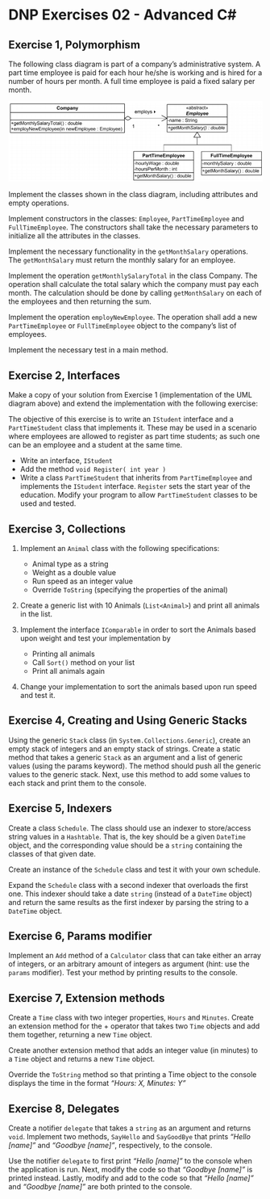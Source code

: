 # DNP Exercises 02 - Advanced C#

## Exercise 1, Polymorphism
The following class diagram is part of a company’s administrative system.
A part time employee is paid for each hour he/she is working and is hired for a number of hours per month. A full time employee is paid a fixed salary per month.

![alt](./class_diagram.png)

Implement the classes shown in the class diagram, including attributes and empty operations.

Implement constructors in the classes: `Employee`, `PartTimeEmployee` and `FullTimeEmployee`. The constructors shall take the necessary parameters to initialize all the attributes in the classes.

Implement the necessary functionality in the `getMonthSalary` operations. The `getMonthSalary` must return the monthly salary for an employee.

Implement the operation `getMonthlySalaryTotal` in the class Company. The operation shall calculate the total salary which the company must pay each month. The calculation should be done by calling `getMonthSalary` on each of the employees and then returning the sum.

Implement the operation `employNewEmployee`. The operation shall add a new `PartTimeEmployee` or `FullTimeEmployee` object to the company’s list of employees.

Implement the necessary test in a main method.


## Exercise 2, Interfaces
Make a copy of your solution from Exercise 1 (implementation of the UML diagram above) and extend the implementation with the following exercise:

The objective of this exercise is to write an `IStudent` interface and a `PartTimeStudent` class that implements it. These may be used in a scenario where employees are allowed to register as part time students; as such one can be an employee and a student at the same time.

- Write an interface, `IStudent`
- Add the method `void Register( int year )`
- Write a class `PartTimeStudent` that inherits from `PartTimeEmployee` and implements the `IStudent` interface. `Register` sets the start year of the education.
Modify your program to allow `PartTimeStudent` classes to be used and tested.


## Exercise 3, Collections
1. Implement an `Animal` class with the following specifications:
    - Animal type as a string
    - Weight as a double value
    - Run speed as an integer value
    - Override `ToString` (specifying the properties of the animal)

1. Create a generic list with 10 Animals (`List<Animal>`) and print all animals in the list.

1. Implement the interface `IComparable` in order to sort the Animals based upon weight and test your implementation by
    - Printing all animals
    - Call `Sort()` method on your list
    - Print all animals again

1. Change your implementation to sort the animals based upon run speed and test it.


## Exercise 4, Creating and Using Generic Stacks
Using the generic `Stack` class (in `System.Collections.Generic`), create an empty stack of integers and an empty stack of strings. Create a static method that takes a generic `Stack` as an argument and a list of generic values (using the params keyword). The method should push all the generic values to the generic stack. Next, use this method to add some values to each stack and print them to the console.


## Exercise 5, Indexers
Create a class `Schedule`. The class should use an indexer to store/access string values in a `Hashtable`. That is, the key should be a given `DateTime` object, and the corresponding value should be a `string` containing the classes of that given date.

Create an instance of the `Schedule` class and test it with your own schedule.

Expand the `Schedule` class with a second indexer that overloads the first one. This indexer should take a date `string` (instead of a `DateTime` object) and return the same results as the first indexer by parsing the string to a `DateTime` object.


## Exercise 6, Params modifier
Implement an `Add` method of a `Calculator` class that can take either an array of integers, or an arbitrary amount of integers as argument (hint: use the `params` modifier). Test your method by printing results to the console.


## Exercise 7, Extension methods
Create a `Time` class with two integer properties, `Hours` and `Minutes`. Create an extension method for the + operator that takes two `Time` objects and add them together, returning a new `Time` object. 

Create another extension method that adds an integer value (in minutes) to a `Time` object and returns a new `Time` object.

Override the `ToString` method so that printing a Time object to the console displays the time in the format *“Hours: X, Minutes: Y”*

## Exercise 8, Delegates
Create a notifier `delegate` that takes a `string` as an argument and returns `void`. Implement two methods, `SayHello` and `SayGoodBye` that prints *“Hello [name]”* and *“Goodbye [name]”*, respectively, to the console. 

Use the notifier `delegate` to first print *“Hello [name]”* to the console when the application is run. Next, modify the code so that *“Goodbye [name]”* is printed instead. Lastly, modify and add to the code so that *“Hello [name]”* and *“Goodbye [name]”* are both printed to the console.
